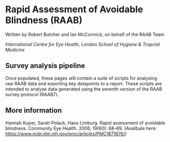 # Rapid Assessment of Avoidable Blindness (RAAB)

Written by Robert Butcher and Ian McCormick, on behalf of the RAAB Team

*International Centre for Eye Health, London School of Hygiene & Tropcial Medicine*


## Survey analysis pipeline

Once populated, these pages will contain a suite of scripts for analysing raw RAAB data and exporting key datapoints to a report. These scripts are intended to analyse data generated using the seventh version of the RAAB survey protocol (RAAB7).

## More information

Hannah Kuper, Sarah Polack, Hans Limburg. Rapid assessment of avoidable blindness. Community Eye Health. 2006; 19(60): 68–69. (Availbale here: https://www.ncbi.nlm.nih.gov/pmc/articles/PMC1871676/)

